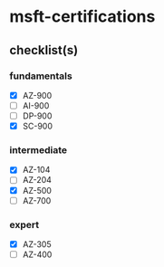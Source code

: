 # msft-certifications

## checklist(s)

### fundamentals

- [x] AZ-900
- [ ] AI-900
- [ ] DP-900
- [x] SC-900

### intermediate

- [x] AZ-104
- [ ] AZ-204
- [x] AZ-500
- [ ] AZ-700

### expert

- [x] AZ-305
- [ ] AZ-400
